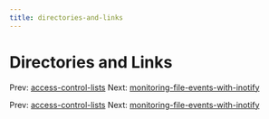 ```yaml
---
title: directories-and-links
---
```


# Directories and Links

Prev:
[access-control-lists](access-control-lists.md)
Next:
[monitoring-file-events-with-inotify](monitoring-file-events-with-inotify.md)

Prev:
[access-control-lists](access-control-lists.md)
Next:
[monitoring-file-events-with-inotify](monitoring-file-events-with-inotify.md)
